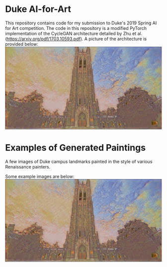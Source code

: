 # Duke AI-for-Art

This repository contains code for my submission to Duke's 2019 Spring AI for Art competition. The code in this repository is a modified PyTorch implementation of the CycleGAN architecture detailed by Zhu et al. (https://arxiv.org/pdf/1703.10593.pdf). A picture of the architecture is provided below:
![alt text](https://github.com/avellal14/AI-for-Art/blob/master/AI_for_Art_1.png)

# Examples of Generated Paintings
A few images of Duke campus landmarks painted in the style of various Renaissance painters.

Some example images are below: 
![alt text](https://github.com/avellal14/AI-for-Art/blob/master/AI_for_Art_1.png)
